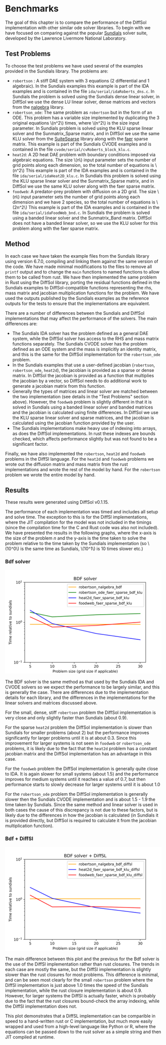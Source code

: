# Benchmarks

The goal of this chapter is to compare the performance of the DiffSol
implementation with other similar ode solver libraries. To begin with we have
focused on comparing against the popular
[Sundials](https://github.com/LLNL/sundials) solver suite, developed by the
Lawrence Livermore National Laboratory. 

## Test Problems
To choose the test problems we have used several of the examples provided in the Sundials library. The problems are:
- `robertson` : A stiff DAE system with 3 equations (2 differential and 1 algebraic). In the Sundials examples this example is part of the IDA examples 
  and is contained in the file `ida/serial/idaRoberts_dns.c`. In Sundials the problem is solved using the Sundials dense linear solver, in DiffSol we use the
  dense LU linear solver, dense matrices and vectors from the [nalgebra](https://nalgebra.org) library.
- `robertson_ode`: The same problem as `robertson` but in the form of an ODE. This problem has a variable size implemented 
  by duplicating the 3 original equations \\(n^2\\) times, where \\(n^2\\) is the size input parameter. In Sundials problem is solved using the KLU sparse linear solver and the Sunmatrix_Sparse matrix, and in DiffSol we use the
  same KLU solver from the [SuiteSparse](https://github.com/DrTimothyAldenDavis/SuiteSparse) library along with the [faer](https://github.com/sarah-ek/faer-rs) sparse matrix. 
  This example is part of the Sundials CVODE examples and is contained in the file `cvode/serial/cvRoberts_block_klu.c`.
- `heat2d`: A 2D heat DAE problem with boundary conditions imposed via algebraic equations. The size \\(n\\) input parameter sets the number of grid points along each dimension, so the
  total number of equations is \\(n^2\\) This example is part of the IDA examples and is contained in the file `ida/serial/idaHeat2D_klu.c`. 
  In Sundials this problem is solved using the KLU sparse linear solver and the Sunmatrix_Sparse matrix, and in DiffSol we use the same KLU solver along with the faer sparse matrix.
- `foodweb`: A predator-prey problem with diffusion on a 2D grid. The size \\(n\\) input parameter sets the number of grid points along each dimension and we have 2 species, so the
  total number of equations is \\(2n^2\\) This example is part of the IDA examples and is contained in the file `ida/serial/idaFoodWeb_bnd.c`.
  In Sundials the problem is solved using a banded linear solver and the Sunmatrix_Band matrix. DiffSol does not have a banded linear solver, so we use the KLU solver for this problem along with the faer sparse matrix.

## Method

In each case we have taken the example files from the Sundials library using version 6.7.0, compiling and linking them against the same version of the code. 
We have made minimal modifications to the files to remove all `printf` output and to change the `main` functions to named functions to allow them to be called from rust.
We have then implemented the same problem in Rust using the DiffSol library, porting the residual functions defined in the Sundials examples to DiffSol-compatible functions representing the rhs, mass matrix and jacobian multiplication functions for the problem.
We have used the outputs published by the Sundials examples as the reference outputs for the tests to ensure that the implementations are equivalent.

There are a number of differences between the Sundials and DiffSol implementations that may affect the performance of the solvers. The main differences are:
- The Sundials IDA solver has the problem defined as a general DAE system, while the DiffSol solver has access to the RHS and mass matrix functions separately.
  The Sundials CVODE solver has the problem defined as an ODE system and the mass is implicitly an identity matrix, and this is the same for the DiffSol implementation for the `robertson_ode` problem. 
- In the Sundials examples that use a user-defined jacobian (`robertson`, `robertson_ode`, `heat2d`), the jacobian is provided as a sparse or dense matrix. In DiffSol the jacobian is provided as a function that multiplies the jacobian by a vector,
  so DiffSol needs to do additional work to generate a jacobian matrix from this function.
- Generally the types of matrices and linear solver are matched between the two implementation (see details in the "Test Problems" section above). However, the `foodweb` problem is slightly different in that 
  it is solved in Sundials using a banded linear solver and banded matrices and the jacobian is calculated using finite differences.
  In DiffSol we use the KLU sparse linear solver and sparse matrices, and the jacobian is calculated using the jacobian function provided by the user.
- The Sundials implementations make heavy use of indexing into arrays, as does the DiffSol implementations. In rust these indexes are bounds checked, which affects performance slightly but was not found to be a significant factor. 

Finally, we have also implemented the `robertson`, `heat2d` and `foodweb`
problems in the DiffSl language. For the `heat2d` and `foodweb` problems we
wrote out the diffusion matrix and mass matrix from the rust implementations and
wrote the rest of the model by hand. For the `robertson` problem we wrote the
entire model by hand. 

## Results

These results were generated using DiffSol v0.1.15.

The performance of each implementation was timed and includes all setup and solve time. The exception to this is for the DiffSl implementations, where the JIT compilation for the model was not included in the timings 
(since the compilation time for the C and Rust code was also not included). 
We have presented the results in the following graphs, where the x-axis is the size of the problem $n$ and the y-axis is the time taken to solve the problem relative to the time taken by the Sundials implementation 
(so \\(10^0\\) is the same time as Sundials, \\(10^1\\) is 10 times slower etc.)

### Bdf solver


![Bdf](./images/benchmarks/bench_bdf.svg)

The BDF solver is the same method as that used by the Sundials IDA and CVODE solvers so we expect the performance to be largely similar, and this is generally the case.
There are differences due to the implementation details for each library, and the differences in the implementations for the linear solvers and matrices discussed above.

For the small, dense, stiff `robertson` problem the DiffSol implementation is very close and only slightly faster than Sundials (about 0.9).

For the sparse `heat2d` problem the DiffSol implementation is slower than Sundials for smaller problems (about 2) but the performance improves significantly for larger problems until it is at about 0.3.
Since this improvement for larger systems is not seen in `foodweb` or `robertson_ode` problems, it is likely due to the fact that the `heat2d` problem has a constant jacobian matrix and the DiffSol implementation has an advantage in this case.

For the `foodweb` problem the DiffSol implementation is generally quite close to IDA. 
It is again slower for small systems (about 1.5) and the performance improves for medium systems until it reaches a value of 0.7, but then performance starts to slowly decrease for larger systems until it is about 1.0 

For the `robertson_ode` problem the DiffSol implementation is generally slower then the Sundials CVODE implementation and is about 1.5 - 1.9 the time taken by Sundials. Since the same method and linear solver is used in both cases the cause of this discrepancy is not
due to these factors, but is likely due to the differences in how the jacobian is calculated (in Sundials it is provided directly, but DiffSol is required to calculate it from the jacobian multiplication function).

### Bdf + DiffSl

![Bdf + DiffSl](./images/benchmarks/bench_bdf_diffsl.svg)

The main difference between this plot and the previous for the Bdf solver is the use of the DiffSl implementation rather than rust closures. The trends in each case are mostly the same, but the DiffSl implementation is slightly slower than the rust closures for most problems.
This difference is minimal, and can be seen most clearly for the small `robertson` problem where the DiffSl implementation is just above 1.0 times the speed of the Sundials implementation, while the rust closure implementation is about 0.9.
However, for larger systems the DiffSl is actually faster, which is probably due to the fact that the rust closures bound-check the array indexing, while the DiffSl implementation does not.

This plot demonstrates that a DiffSL implementation can be comparible in speed to a hand-written rust or C implementation, but much more easily wrapped and used from a high-level language like Python or R, where the equations can be passed down
to the rust solver as a simple string and then JIT compiled at runtime.